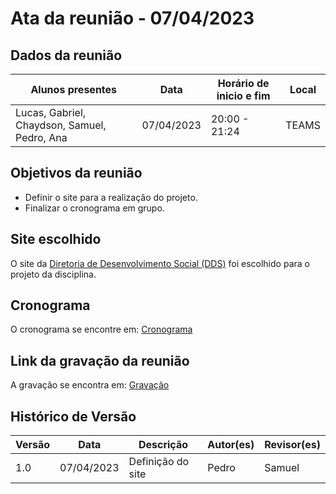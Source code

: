 # Ata da reunião - 07/04/2023

## Dados da reunião

| Alunos presentes                             | Data       | Horário de inicio e fim | Local |
| -------------------------------------------- | ---------- | ------------------------ | ----- |
| Lucas, Gabriel, Chaydson, Samuel, Pedro, Ana | 07/04/2023 | 20:00 - 21:24            | TEAMS |

## Objetivos da reunião

- Definir o site para a realização do projeto.
- Finalizar o cronograma em grupo.

## Site escolhido

O site da [Diretoria de Desenvolvimento Social (DDS)](https://dds.dac.unb.br/) foi escolhido para o projeto da disciplina.

## Cronograma

O cronograma se encontre em: [Cronograma](../planejamento/cronogramaPlanejado.md)

## Link da gravação da reunião

A gravação se encontra em: [Gravação](https://unbbr.sharepoint.com/sites/Grupo02IHCRS/_layouts/15/stream.aspx?id=%2Fsites%2FGrupo02IHCRS%2FDocumentos%20Compartilhados%2FIHC%2FRecordings%2FReuni%C3%A3o%20em%20%5FIHC%5F%2D20230407%5F200453%2DGrava%C3%A7%C3%A3o%20de%20Reuni%C3%A3o%2Emp4&referrer=Teams%2ETEAMS%2DWEB&referrerScenario=teamsSdk%2DopenFilePreview)

## Histórico de Versão

| Versão | Data       | Descrição         | Autor(es) | Revisor(es) |
| ------- | ---------- | ------------------- | --------- | ----------- |
| 1.0     | 07/04/2023 | Definição do site | Pedro     | Samuel      |
